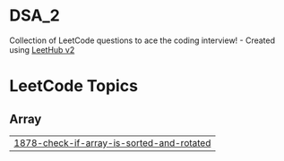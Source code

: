 # DSA_2
Collection of LeetCode questions to ace the coding interview! - Created using [LeetHub v2](https://github.com/arunbhardwaj/LeetHub-2.0)

<!---LeetCode Topics Start-->
# LeetCode Topics
## Array
|  |
| ------- |
| [1878-check-if-array-is-sorted-and-rotated](https://github.com/Arnav-code-1/DSA_2/tree/master/1878-check-if-array-is-sorted-and-rotated) |
<!---LeetCode Topics End-->
